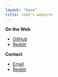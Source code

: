 ```yaml
---
layout: "base"
title: reed's website
---
```


<div class="box">
    <strong class="block titlebar">On the Web</strong>
    <nav aria-label="Social media links">
        <ul class="">
            <li><a href="https://www.github.com/reedspool" target="_blank">GitHub</a></li>
            <li><a href="https://www.reddit.com/r/ReedsWebsite" target="_blank">Reddit</a></li>
        </ul>
    </nav>
</div>

<div class="box">
    <strong class="block titlebar">Contact</strong>
    <nav aria-label="Contact Links">
        <ul class="">
            <li><a href="mailto:reedwith2es@gmail.com" target="_blank">Email</a></li>
            <li><a href="https://www.reddit.com/u/ReedsWebsite" target="_blank">Reddit</a></li>
        </ul>
    </nav>
</div>
